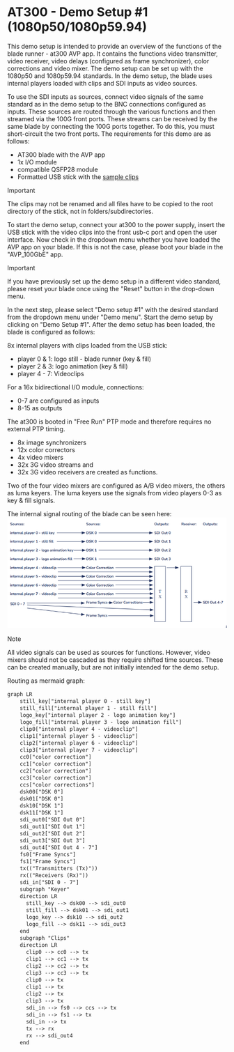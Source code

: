 # AT300 - Demo Setup #1 (1080p50/1080p59.94)

This demo setup is intended to provide an overview of the functions of the blade runner - at300 AVP app.
It contains the functions video transmitter, video receiver, video delays (configured as frame synchronizer), color corrections and video mixer. The demo setup can be set up with the 1080p50 and 1080p59.94 standards.
In the demo setup, the blade uses internal players loaded with clips and SDI inputs as video sources. 

To use the SDI inputs as sources, connect video signals of the same standard as in the demo setup to the BNC connections configured as inputs. These sources are routed through the various functions and then streamed via the 100G front ports. These streams can be received by the same blade by connecting the 100G ports together.
To do this, you must short-circuit the two front ports.
The requirements for this demo are as follows:
- AT300 blade with the AVP app
- 1x I/O module 
- compatible QSFP28 module
- Formatted USB stick with the [sample clips](https://www.dropbox.com/scl/fo/rlgvdjcl8u2yadu79qaip/h?rlkey=y4b5w42qtikdqbszxe2ohnf2d&dl=0)

> [!IMPORTANT]
> The clips may not be renamed and all files have to be copied to the root directory of the stick, not in folders/subdirectories.

To start the demo setup, connect your at300 to the power supply, insert the USB stick with the video clips into 
the front usb-c port and open the user interface. Now check in the dropdown menu whether you have loaded 
the AVP app on your blade. If this is not the case, please boot your blade in the "AVP_100GbE" app. 

> [!IMPORTANT]
> If you have previously set up the demo setup in a different video standard, please reset your blade once using the "Reset" button in the drop-down menu.

In the next step, please select "Demo setup #1" with the desired standard from the dropdown 
menu under "Demo menu". Start the demo setup by clicking on "Demo Setup #1". 
After the demo setup has been loaded, the blade is configured as follows:

8x internal players with clips loaded from the USB stick:
-	player 0 & 1: logo still - blade runner (key & fill)
- player 2 & 3: logo animation (key & fill)
- player 4 - 7: Videoclips

For a 16x bidirectional I/O module, connections:
- 0-7 are configured as inputs 
- 8-15 as outputs

The at300 is booted in "Free Run" PTP mode and therefore requires no external PTP timing. 
- 8x image synchronizers
- 12x color correctors
- 4x video mixers
- 32x 3G video streams and 
- 32x 3G video receivers are created as functions. 

Two of the four video mixers are configured as A/B video mixers, the others as luma keyers. 
The luma keyers use the signals from video players 0-3 as key & fill signals. 

The internal signal routing of the blade can be seen here:
![Routing](image.png)


> [!NOTE]
> All video signals can be used as sources for functions.
However, video mixers should not be cascaded as they require shifted time sources. 
These can be created manually, but are not initially intended for the demo setup. 


Routing as mermaid graph:

```mermaid
graph LR
    still_key["internal player 0 - still key"]
    still_fill["internal player 1 - still fill"]
    logo_key["internal player 2 - logo animation key"]
    logo_fill["internal player 3 - logo animation fill"]
    clip0["internal player 4 - videoclip"]
    clip1["internal player 5 - videoclip"]
    clip2["internal player 6 - videoclip"]
    clip3["internal player 7 - videoclip"]
    cc0["color correction"]
    cc1["color correction"]
    cc2["color correction"]
    cc3["color correction"]
    ccs["color corrections"]
    dsk00["DSK 0"]
    dsk01["DSK 0"]
    dsk10["DSK 1"]
    dsk11["DSK 1"]
    sdi_out0["SDI Out 0"]
    sdi_out1["SDI Out 1"]
    sdi_out2["SDI Out 2"]
    sdi_out3["SDI Out 3"]
    sdi_out4["SDI Out 4 - 7"]
    fs0["Frame Syncs"]
    fs1["Frame Syncs"]
    tx(("Transmitters (Tx)"))
    rx(("Receivers (Rx)"))
    sdi_in["SDI 0 - 7"]
    subgraph "Keyer"
    direction LR
      still_key --> dsk00 --> sdi_out0
      still_fill --> dsk01 --> sdi_out1
      logo_key --> dsk10 --> sdi_out2
      logo_fill --> dsk11 --> sdi_out3
    end
    subgraph "Clips"
    direction LR
      clip0 --> cc0 --> tx
      clip1 --> cc1 --> tx
      clip2 --> cc2 --> tx
      clip3 --> cc3 --> tx
      clip0 --> tx
      clip1 --> tx
      clip2 --> tx
      clip3 --> tx
      sdi_in --> fs0 --> ccs --> tx
      sdi_in --> fs1 --> tx
      sdi_in --> tx
      tx --> rx
      rx --> sdi_out4
    end
```